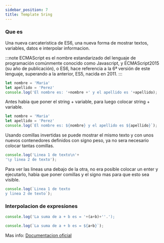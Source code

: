 ```yaml
---
sidebar_position: 7
title: Template Sring
---
```


### Que es
Una nueva carcateristica de ES6, una nueva forma de mostrar textos, variables, datos e interpolar informacion. 

:::note
ECMAScript es el nombre estandarizado del lenguaje de programación comúnmente conocido como Javascript, y ECMAScript2015 (su año de publicación), o ES6, hace referencia a la 6ª versión de este lenguaje, superando a la anterior, ES5, nacida en 2011.
:::

```jsx title="Antes"
let nombre = 'Maria'
let apellido = 'Perez'
console.log('El nombre es: '+nombre +' y el apellido es '+apellido);
```
Antes habia que poner el string + variable, para luego colocar string + variable. 

```jsx title="Ahora"
let nombre = 'Maria'
let apellido = 'Perez'
console.log(`El nombre es: ${nombre} y el apellido es ${apellido}`);
```
Usando comillas invertidas se puede mostrar el mismo texto y con unos nuevos contenedores definidos con signo peso, ya no sera necesario colocar tantas comillas. 

```jsx title="Doble linea de texto Antes"
console.log('Linea 1 de texto\n'+
'\y linea 2 de texto');
```
Para ver las lineas una debajo de la otra, no era posible colocar un enter y ejecutarlo, habia que poner comillas y el signo mas para que esto sea visible. 

```jsx title="Doble linea de texto Ahora"
console.log(`Linea 1 de texto
y linea 2 de texto`);
```

### Interpolacion de expresiones

```jsx title="Suma Antes"
console.log('La suma de a + b es = '+(a+b)+''.');
```

```jsx title="Suma ahora"
console.log(`La suma de a + b es = ${a+b}`);
```


Mas info: [Documentacion oficial](https://developer.mozilla.org/en-US/docs/Web/JavaScript/Reference/Template_literals)



